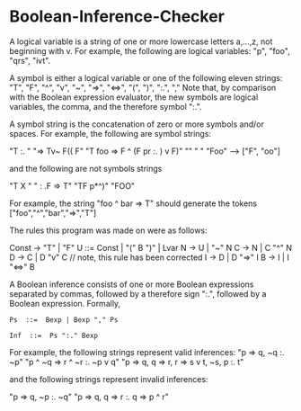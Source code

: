 # Boolean-Inference-Checker
A logical variable is a string of one or more lowercase letters a,...,z, not beginning with v. For example, the following are logical variables: "p", "foo", "qrs", "ivt".

A symbol is either a logical variable or one of the following eleven strings:  "T", "F", "^", "v", "~", "=>", "<=>", "(", ")", ":.", "," Note that, by comparison with the Boolean expression evaluator, the new symbols are logical variables, the comma, and the therefore symbol ":.".

A symbol string is the concatenation of zero or more symbols and/or spaces. For example, the following are symbol strings:

"T :.  "
"=> Tv~  F(( F"
"T foo  => F ^ (F pr :. ) v F)"
""
"  "
"Foo" --> ["F", "oo"] 

and the following are not symbols strings

"T X  "
"  : .F => T"
"TF p*^)"
"FOO"

For example, the string "foo ^ bar => T" should generate the tokens ["foo","^","bar","=>","T"]

The rules this program was made on were as follows: 

Const  →   "T" |  "F"
  U ::= Const |  "(" B ")" | Lvar
	N  →   U | "~" N
	C  →   N | C "^" N
	D  →   C | D "v" C     // note, this rule has been corrected
	I  →   D | D "=>" I
	B  →   I | I "<=>" B
  
  A Boolean inference consists of one or more Boolean expressions separated by commas, followed by a therefore sign ":.", followed by a Boolean expression. Formally,
  
	Ps  ::=  Bexp | Bexp "," Ps

	Inf  ::=  Ps ":." Bexp
  
For example, the following strings represent valid inferences:
"p => q, ~q :. ~p"
"p ^ ~q => r ^ ~r :. ~p v q"
"p => q, q => r, r => s v t, ~s, p :. t"

and the following strings represent invalid inferences:

"p => q, ~p :. ~q"
"p => q, q => r  :. q => p ^ r"
